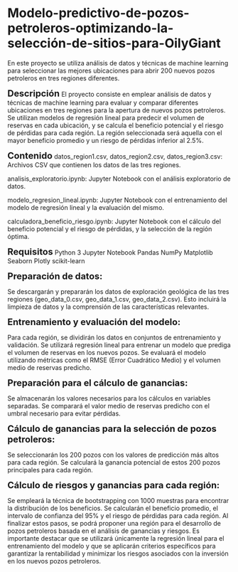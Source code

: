 # Modelo-predictivo-de-pozos-petroleros-optimizando-la-selección-de-sitios-para-OilyGiant
En este proyecto se utiliza análisis de datos y técnicas de machine learning para seleccionar las mejores ubicaciones para abrir 200 nuevos pozos petroleros en tres regiones diferentes.

<span style="font-size:20px; font-weight:bold;"> Descripción</span>
El proyecto consiste en emplear análisis de datos y técnicas de machine learning para evaluar y comparar diferentes ubicaciones en tres regiones para la apertura de nuevos pozos petroleros. Se utilizan modelos de regresión lineal para predecir el volumen de reservas en cada ubicación, y se calcula el beneficio potencial y el riesgo de pérdidas para cada región. La región seleccionada será aquella con el mayor beneficio promedio y un riesgo de pérdidas inferior al 2.5%.

<span style="font-size:20px; font-weight:bold;">Contenido</span>
datos_region1.csv, datos_region2.csv, datos_region3.csv: Archivos CSV que contienen los datos de las tres regiones.

analisis_exploratorio.ipynb: Jupyter Notebook con el análisis exploratorio de datos.

modelo_regresion_lineal.ipynb: Jupyter Notebook con el entrenamiento del modelo de regresión lineal y la evaluación del mismo.

calculadora_beneficio_riesgo.ipynb: Jupyter Notebook con el cálculo del beneficio potencial y el riesgo de pérdidas, y la selección de la región óptima.

<span style="font-size:20px; font-weight:bold;">Requisitos</span>
Python 3
Jupyter Notebook
Pandas
NumPy
Matplotlib
Seaborn
Plotly
scikit-learn

<span style="font-size:20px; font-weight:bold;">Preparación de datos:</span>

Se descargarán y prepararán los datos de exploración geológica de las tres regiones (geo_data_0.csv, geo_data_1.csv, geo_data_2.csv). Esto incluirá la limpieza de datos y la comprensión de las características relevantes.

<span style="font-size:20px; font-weight:bold;">Entrenamiento y evaluación del modelo:</span>

Para cada región, se dividirán los datos en conjuntos de entrenamiento y validación.
Se utilizará regresión lineal para entrenar un modelo que prediga el volumen de reservas en los nuevos pozos.
Se evaluará el modelo utilizando métricas como el RMSE (Error Cuadrático Medio) y el volumen medio de reservas predicho.

<span style="font-size:20px; font-weight:bold;">Preparación para el cálculo de ganancias:</span>

Se almacenarán los valores necesarios para los cálculos en variables separadas.
Se comparará el valor medio de reservas predicho con el umbral necesario para evitar pérdidas.

<span style="font-size:20px; font-weight:bold;">Cálculo de ganancias para la selección de pozos petroleros:</span>

Se seleccionarán los 200 pozos con los valores de predicción más altos para cada región.
Se calculará la ganancia potencial de estos 200 pozos principales para cada región.

<span style="font-size:20px; font-weight:bold;">Cálculo de riesgos y ganancias para cada región:</span>

Se empleará la técnica de bootstrapping con 1000 muestras para encontrar la distribución de los beneficios.
Se calcularán el beneficio promedio, el intervalo de confianza del 95% y el riesgo de pérdidas para cada región.
Al finalizar estos pasos, se podrá proponer una región para el desarrollo de pozos petroleros basada en el análisis de ganancias y riesgos. Es importante destacar que se utilizará únicamente la regresión lineal para el entrenamiento del modelo y que se aplicarán criterios específicos para garantizar la rentabilidad y minimizar los riesgos asociados con la inversión en los nuevos pozos petroleros.



